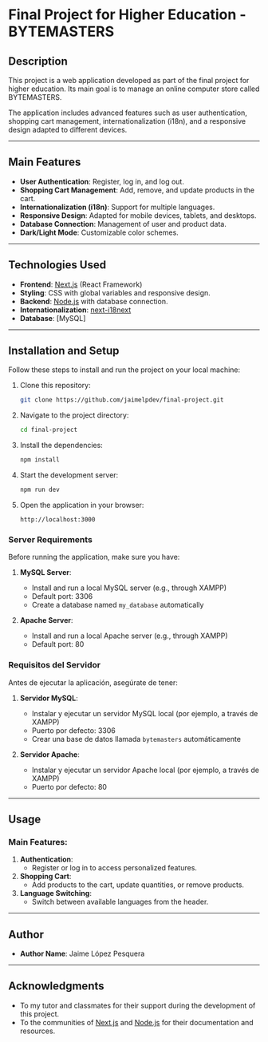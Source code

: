 # Final Project for Higher Education - BYTEMASTERS

## Description

This project is a web application developed as part of the final project for higher education. Its main goal is to manage an online computer store called BYTEMASTERS.

The application includes advanced features such as user authentication, shopping cart management, internationalization (i18n), and a responsive design adapted to different devices.

---

## Main Features

- **User Authentication**: Register, log in, and log out.
- **Shopping Cart Management**: Add, remove, and update products in the cart.
- **Internationalization (i18n)**: Support for multiple languages.
- **Responsive Design**: Adapted for mobile devices, tablets, and desktops.
- **Database Connection**: Management of user and product data.
- **Dark/Light Mode**: Customizable color schemes.

---

## Technologies Used

- **Frontend**: [Next.js](https://nextjs.org/) (React Framework)
- **Styling**: CSS with global variables and responsive design.
- **Backend**: [Node.js](https://nodejs.org/) with database connection.
- **Internationalization**: [next-i18next](https://github.com/i18next/next-i18next)
- **Database**: [MySQL]

---

## Installation and Setup

Follow these steps to install and run the project on your local machine:

1. Clone this repository:

   ```bash
   git clone https://github.com/jaimelpdev/final-project.git
   ```

2. Navigate to the project directory:

   ```bash
   cd final-project
   ```

3. Install the dependencies:

   ```bash
   npm install
   ```

4. Start the development server:

   ```bash
   npm run dev
   ```

5. Open the application in your browser:
   ```
   http://localhost:3000
   ```

### Server Requirements

Before running the application, make sure you have:

1. **MySQL Server**:
   - Install and run a local MySQL server (e.g., through XAMPP)
   - Default port: 3306
   - Create a database named `my_database` automatically

2. **Apache Server**:
   - Install and run a local Apache server (e.g., through XAMPP)
   - Default port: 80

### Requisitos del Servidor

Antes de ejecutar la aplicación, asegúrate de tener:

1. **Servidor MySQL**:
   - Instalar y ejecutar un servidor MySQL local (por ejemplo, a través de XAMPP)
   - Puerto por defecto: 3306
   - Crear una base de datos llamada `bytemasters` automáticamente

2. **Servidor Apache**:
   - Instalar y ejecutar un servidor Apache local (por ejemplo, a través de XAMPP)
   - Puerto por defecto: 80

---

## Usage

### Main Features:

1. **Authentication**:
   - Register or log in to access personalized features.
2. **Shopping Cart**:
   - Add products to the cart, update quantities, or remove products.
3. **Language Switching**:
   - Switch between available languages from the header.

---

## Author

- **Author Name**: Jaime López Pesquera

---

## Acknowledgments

- To my tutor and classmates for their support during the development of this project.
- To the communities of [Next.js](https://nextjs.org/) and [Node.js](https://nodejs.org/) for their documentation and resources.
